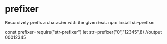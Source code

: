 # prefixer
Recursively prefix a character with the given text.
npm install str-prefixer

const prefixer=require("str-prefixer")
let str=prefixer("0","12345",8)
//output 00012345
